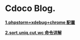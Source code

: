 Cdoco Blog.
===============

[**1.phpstorm+xdebug+chrome 配置**](https://github.com/cdoco/cdoco.github.io/blob/master/md/xdebug.md)

[**2.sort,uniq,cut,wc 命令详解**](https://github.com/cdoco/cdoco.github.io/blob/master/md/linux-sort-uniq-cut-wc.md)
